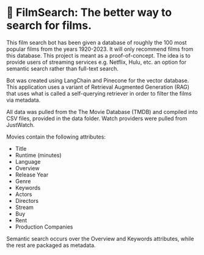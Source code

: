 # 🎥 FilmSearch: The better way to search for films.

This film search bot has been given a database of roughly the 100 most popular films from the years 1920-2023. It will only recommend films from this database. This project is meant as a proof-of-concept. The idea is to provide users of streaming services e.g. Netflix, Hulu, etc. an option for semantic search rather than full-text search.

Bot was created using LangChain and Pinecone for the vector database. This application uses a variant of Retrieval Augmented Generation (RAG) that uses what is called a self-querying retriever in order to filter the films via metadata.

All data was pulled from the The Movie Database (TMDB) and compiled into CSV files, provided in the data folder. Watch providers were pulled from JustWatch.

Movies contain the following attributes:

- Title
- Runtime (minutes)
- Language
- Overview
- Release Year
- Genre
- Keywords
- Actors
- Directors
- Stream
- Buy
- Rent
- Production Companies

Semantic search occurs over the Overview and Keywords attributes, while the rest are packaged as metadata.
